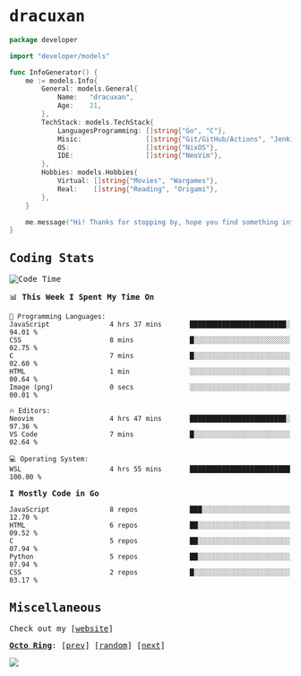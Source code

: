 <!-- Banner -->
<!--
<img src="https://i.imgur.com/mz4ym1F.png" style="max-height:550px"/>
-->


<samp>
	
<!-- Coded Intro -->
	
# dracuxan

```go
package developer

import "developer/models"

func InfoGenerator() {
	me := models.Info{
		General: models.General{
			Name:   "dracuxan",
			Age:    21,
		},
		TechStack: models.TechStack{
			LanguagesProgramming: []string{"Go", "C"},
			Misic:                []string{"Git/GitHub/Actions", "Jenkins", "Docker"},
			OS:     			  []string{"NixOS"},
			IDE:                  []string{"NeoVim"},
		},
		Hobbies: models.Hobbies{
			Virtual: []string{"Movies", "Wargames"},
			Real:    []string{"Reading", "Origami"},
		},		
	}

	me.message("Hi! Thanks for stopping by, hope you find something interesting!") 
}
```

## Coding Stats


<!--START_SECTION:waka-->
![Code Time](http://img.shields.io/badge/Code%20Time-438%20hrs%2018%20mins-blue)

📊 **This Week I Spent My Time On** 

```text
💬 Programming Languages: 
JavaScript               4 hrs 37 mins       ████████████████████████░   94.01 % 
CSS                      8 mins              █░░░░░░░░░░░░░░░░░░░░░░░░   02.75 % 
C                        7 mins              █░░░░░░░░░░░░░░░░░░░░░░░░   02.60 % 
HTML                     1 min               ░░░░░░░░░░░░░░░░░░░░░░░░░   00.64 % 
Image (png)              0 secs              ░░░░░░░░░░░░░░░░░░░░░░░░░   00.01 % 

🔥 Editors: 
Neovim                   4 hrs 47 mins       ████████████████████████░   97.36 % 
VS Code                  7 mins              █░░░░░░░░░░░░░░░░░░░░░░░░   02.64 % 

💻 Operating System: 
WSL                      4 hrs 55 mins       █████████████████████████   100.00 % 
```

**I Mostly Code in Go** 

```text
JavaScript               8 repos             ███░░░░░░░░░░░░░░░░░░░░░░   12.70 % 
HTML                     6 repos             ██░░░░░░░░░░░░░░░░░░░░░░░   09.52 % 
C                        5 repos             ██░░░░░░░░░░░░░░░░░░░░░░░   07.94 % 
Python                   5 repos             ██░░░░░░░░░░░░░░░░░░░░░░░   07.94 % 
CSS                      2 repos             █░░░░░░░░░░░░░░░░░░░░░░░░   03.17 % 
```




<!--END_SECTION:waka-->

## Miscellaneous

Check out my [[website](https://bynisarg.in/)]

[**Octo Ring**](https://octo-ring.com/):
[[prev](https://octo-ring.com/p/dracuxan/prev)]  [[random](https://octo-ring.com/p/dracuxan/random)]  [[next](https://octo-ring.com/p/dracuxan/next)]

![](https://komarev.com/ghpvc/?username=dracuxan&style=flat-square)

</samp>
